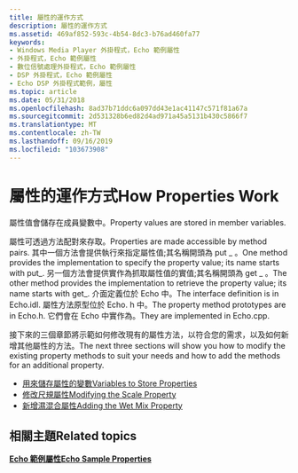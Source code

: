 ```yaml
---
title: 屬性的運作方式
description: 屬性的運作方式
ms.assetid: 469af852-593c-4b54-8dc3-b76ad460fa77
keywords:
- Windows Media Player 外掛程式，Echo 範例屬性
- 外掛程式，Echo 範例屬性
- 數位信號處理外掛程式，Echo 範例屬性
- DSP 外掛程式，Echo 範例屬性
- Echo DSP 外掛程式範例，屬性
ms.topic: article
ms.date: 05/31/2018
ms.openlocfilehash: 8ad37b71ddc6a097dd43e1ac41147c571f81a67a
ms.sourcegitcommit: 2d531328b6ed82d4ad971a45a5131b430c5866f7
ms.translationtype: MT
ms.contentlocale: zh-TW
ms.lasthandoff: 09/16/2019
ms.locfileid: "103673908"
---
```

# <a name="how-properties-work"></a><span data-ttu-id="b2788-108">屬性的運作方式</span><span class="sxs-lookup"><span data-stu-id="b2788-108">How Properties Work</span></span>

<span data-ttu-id="b2788-109">屬性值會儲存在成員變數中。</span><span class="sxs-lookup"><span data-stu-id="b2788-109">Property values are stored in member variables.</span></span>

<span data-ttu-id="b2788-110">屬性可透過方法配對來存取。</span><span class="sxs-lookup"><span data-stu-id="b2788-110">Properties are made accessible by method pairs.</span></span> <span data-ttu-id="b2788-111">其中一個方法會提供執行來指定屬性值;其名稱開頭為 put \_ 。</span><span class="sxs-lookup"><span data-stu-id="b2788-111">One method provides the implementation to specify the property value; its name starts with put\_.</span></span> <span data-ttu-id="b2788-112">另一個方法會提供實作為抓取屬性值的實值;其名稱開頭為 get \_ 。</span><span class="sxs-lookup"><span data-stu-id="b2788-112">The other method provides the implementation to retrieve the property value; its name starts with get\_.</span></span> <span data-ttu-id="b2788-113">介面定義位於 Echo 中。</span><span class="sxs-lookup"><span data-stu-id="b2788-113">The interface definition is in Echo.idl.</span></span> <span data-ttu-id="b2788-114">屬性方法原型位於 Echo. h 中。</span><span class="sxs-lookup"><span data-stu-id="b2788-114">The property method prototypes are in Echo.h.</span></span> <span data-ttu-id="b2788-115">它們會在 Echo 中實作為。</span><span class="sxs-lookup"><span data-stu-id="b2788-115">They are implemented in Echo.cpp.</span></span>

<span data-ttu-id="b2788-116">接下來的三個章節將示範如何修改現有的屬性方法，以符合您的需求，以及如何新增其他屬性的方法。</span><span class="sxs-lookup"><span data-stu-id="b2788-116">The next three sections will show you how to modify the existing property methods to suit your needs and how to add the methods for an additional property.</span></span>

-   [<span data-ttu-id="b2788-117">用來儲存屬性的變數</span><span class="sxs-lookup"><span data-stu-id="b2788-117">Variables to Store Properties</span></span>](variables-to-store-properties.md)
-   [<span data-ttu-id="b2788-118">修改尺規屬性</span><span class="sxs-lookup"><span data-stu-id="b2788-118">Modifying the Scale Property</span></span>](modifying-the-scale-property.md)
-   [<span data-ttu-id="b2788-119">新增濕混合屬性</span><span class="sxs-lookup"><span data-stu-id="b2788-119">Adding the Wet Mix Property</span></span>](adding-the-wet-mix-property.md)

## <a name="related-topics"></a><span data-ttu-id="b2788-120">相關主題</span><span class="sxs-lookup"><span data-stu-id="b2788-120">Related topics</span></span>

<dl> <dt>

[<span data-ttu-id="b2788-121">**Echo 範例屬性**</span><span class="sxs-lookup"><span data-stu-id="b2788-121">**Echo Sample Properties**</span></span>](echo-sample-properties.md)
</dt> </dl>

 

 




